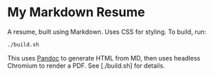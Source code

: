 # My Markdown Resume

A resume, built using Markdown. Uses CSS for styling. To build, run:

```bash
./build.sh
```

This uses [Pandoc](https://pandoc.org/) to generate HTML from MD, then uses headless Chromium to render a PDF. See
[./build.sh] for details.
